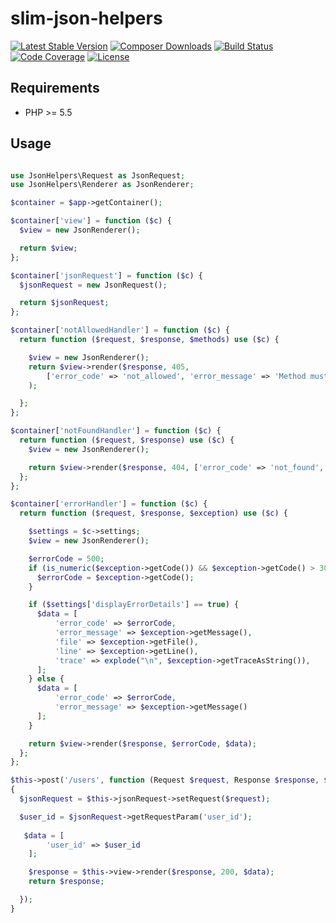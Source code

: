 slim-json-helpers
=======

[![Latest Stable Version](https://poser.pugx.org/aporat/slim-json-helpers/version.png)](https://packagist.org/packages/aporat/slim-json-helpers)
[![Composer Downloads](https://poser.pugx.org/aporat/slim-json-helpers/d/total.png)](https://packagist.org/packages/aporat/slim-json-helpers)
[![Build Status](https://travis-ci.org/aporat/slim-json-helpers.png?branch=master)](https://travis-ci.org/aporat/slim-json-helpers)
[![Code Coverage](https://scrutinizer-ci.com/g/aporat/slim-json-helpers/badges/coverage.png?b=master)](https://scrutinizer-ci.com/g/aporat/slim-json-helpers/?branch=master)
[![License](https://poser.pugx.org/aporat/slim-json-helpers/license.svg)](https://packagist.org/packages/aporat/slim-json-helpers)


## Requirements ##

* PHP >= 5.5


## Usage ##

```php

use JsonHelpers\Request as JsonRequest;
use JsonHelpers\Renderer as JsonRenderer;

$container = $app->getContainer();

$container['view'] = function ($c) {
  $view = new JsonRenderer();

  return $view;
};

$container['jsonRequest'] = function ($c) {
  $jsonRequest = new JsonRequest();

  return $jsonRequest;
};

$container['notAllowedHandler'] = function ($c) {
  return function ($request, $response, $methods) use ($c) {

    $view = new JsonRenderer();
    return $view->render($response, 405,
        ['error_code' => 'not_allowed', 'error_message' => 'Method must be one of: ' . implode(', ', $methods)]
    );

  };
};

$container['notFoundHandler'] = function ($c) {
  return function ($request, $response) use ($c) {
    $view = new JsonRenderer();

    return $view->render($response, 404, ['error_code' => 'not_found', 'error_message' => 'Not Found']);
  };
};

$container['errorHandler'] = function ($c) {
  return function ($request, $response, $exception) use ($c) {

    $settings = $c->settings;
    $view = new JsonRenderer();

    $errorCode = 500;
    if (is_numeric($exception->getCode()) && $exception->getCode() > 300  && $exception->getCode() < 600) {
      $errorCode = $exception->getCode();
    }

    if ($settings['displayErrorDetails'] == true) {
      $data = [
          'error_code' => $errorCode,
          'error_message' => $exception->getMessage(),
          'file' => $exception->getFile(),
          'line' => $exception->getLine(),
          'trace' => explode("\n", $exception->getTraceAsString()),
      ];
    } else {
      $data = [
          'error_code' => $errorCode,
          'error_message' => $exception->getMessage()
      ];
    }

    return $view->render($response, $errorCode, $data);
  };
};

$this->post('/users', function (Request $request, Response $response, $args)
{
  $jsonRequest = $this->jsonRequest->setRequest($request);

  $user_id = $jsonRequest->getRequestParam('user_id');
  
   $data = [
        'user_id' => $user_id
    ];

    $response = $this->view->render($response, 200, $data);
    return $response;

  });
}
```
